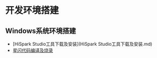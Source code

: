 # 开发环境搭建

## Windows系统环境搭建

- [HiSpark Studio工具下载及安装](HiSpark Studio工具下载及安装.md)
- [星闪代码编译及烧录](星闪代码编译及烧录.md)
